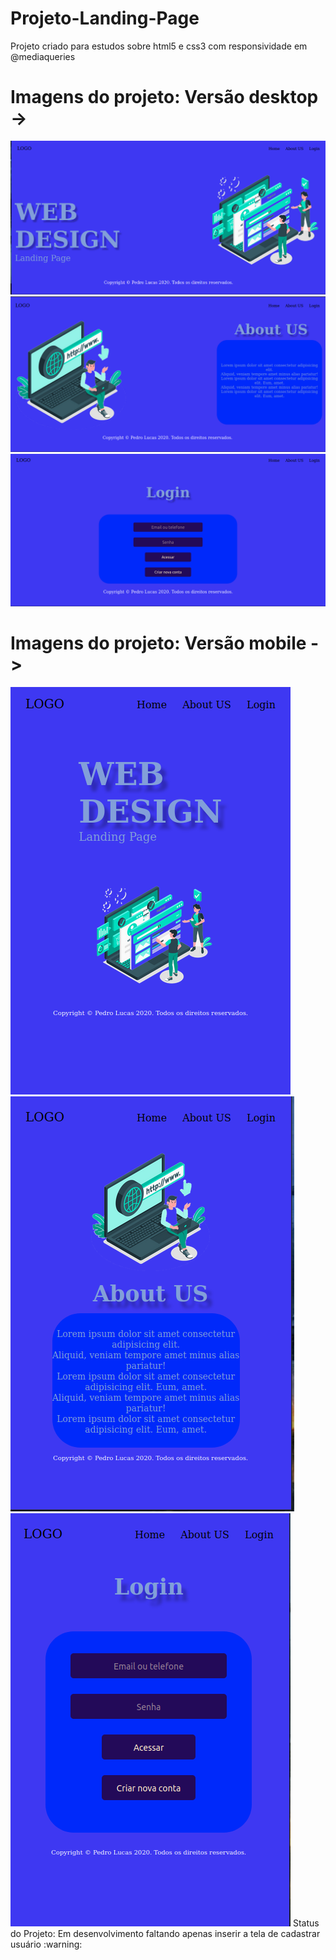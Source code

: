 # Projeto-Landing-Page
Projeto criado para estudos sobre html5 e css3 com responsividade em @mediaqueries

# Imagens do projeto: Versão desktop ->
<img src= "https://github.com/pedrodevmob/Projeto-Landing-Page/blob/main/img-do-projeto/tela1.png">
<img src = "https://github.com/pedrodevmob/Projeto-Landing-Page/blob/main/img-do-projeto/aboute.png">
<img src = "https://github.com/pedrodevmob/Projeto-Landing-Page/blob/main/img-do-projeto/login.png">

# Imagens do projeto: Versão mobile ->
<img src = "https://github.com/pedrodevmob/Projeto-Landing-Page/blob/main/img-do-projeto/tela-repon.png" >
<img src = "https://github.com/pedrodevmob/Projeto-Landing-Page/blob/main/img-do-projeto/tela-respons.png">
<img src = "https://github.com/pedrodevmob/Projeto-Landing-Page/blob/main/img-do-projeto/loginrepon.png">
Status do Projeto: Em desenvolvimento faltando apenas inserir a tela de cadastrar usuário :warning:
